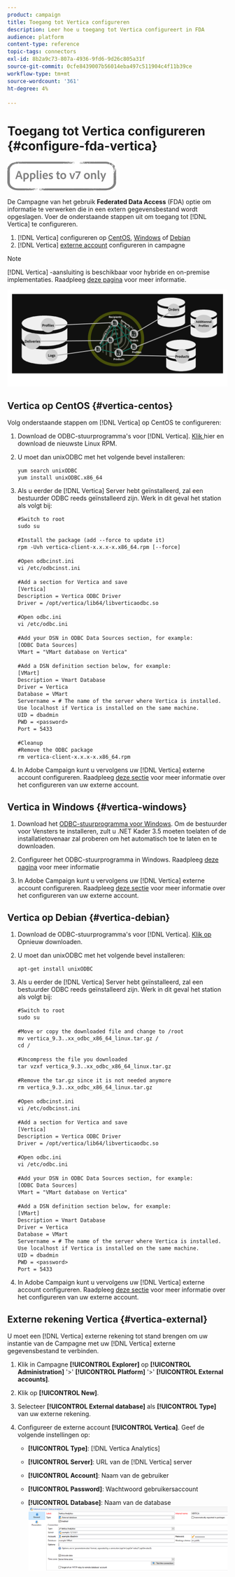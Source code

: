 ```yaml
---
product: campaign
title: Toegang tot Vertica configureren
description: Leer hoe u toegang tot Vertica configureert in FDA
audience: platform
content-type: reference
topic-tags: connectors
exl-id: 8b2a9c73-807a-4936-9fd6-9d26c805a31f
source-git-commit: 0cfe8439007b56014eba497c511904c4f11b39ce
workflow-type: tm+mt
source-wordcount: '361'
ht-degree: 4%

---
```


# Toegang tot Vertica configureren {#configure-fda-vertica}

![](../../assets/v7-only.svg)

De Campagne van het gebruik **Federated Data Access** (FDA) optie om informatie te verwerken die in een extern gegevensbestand wordt opgeslagen. Voer de onderstaande stappen uit om toegang tot [!DNL Vertica] te configureren.

1. [!DNL Vertica] configureren op [CentOS](#vertica-centos), [Windows](#vertica-windows) of [Debian](#vertica-debian)
1. [!DNL Vertica] [externe account](#vertica-external) configureren in campagne


>[!NOTE]
>
>[!DNL Vertica] -aansluiting is beschikbaar voor hybride en on-premise implementaties. Raadpleeg [deze pagina](../../installation/using/capability-matrix.md) voor meer informatie.

![](assets/snowflake_3.png)

## Vertica op CentOS {#vertica-centos}

Volg onderstaande stappen om [!DNL Vertica] op CentOS te configureren:

1. Download de ODBC-stuurprogramma&#39;s voor [!DNL Vertica]. [Klik ](https://www.vertica.com/download/vertica/client-drivers/) hier en download de nieuwste Linux RPM.

1. U moet dan unixODBC met het volgende bevel installeren:

   ```
   yum search unixODBC
   yum install unixODBC.x86_64
   ```

1. Als u eerder de [!DNL Vertica] Server hebt geïnstalleerd, zal een bestuurder ODBC reeds geïnstalleerd zijn. Werk in dit geval het station als volgt bij:

   ```
   #Switch to root
   sudo su
   
   #Install the package (add --force to update it)
   rpm -Uvh vertica-client-x.x.x-x.x86_64.rpm [--force]
   
   #Open odbcinst.ini
   vi /etc/odbcinst.ini
   
   #Add a section for Vertica and save
   [Vertica]
   Description = Vertica ODBC Driver
   Driver = /opt/vertica/lib64/libverticaodbc.so
   
   #Open odbc.ini
   vi /etc/odbc.ini
   
   #Add your DSN in ODBC Data Sources section, for example:
   [ODBC Data Sources]
   VMart = "VMart database on Vertica"
   
   #Add a DSN definition section below, for example:
   [VMart]
   Description = Vmart Database
   Driver = Vertica
   Database = VMart
   Servername = # The name of the server where Vertica is installed. Use localhost if Vertica is installed on the same machine.
   UID = dbadmin
   PWD = <password>
   Port = 5433
   
   #Cleanup
   #Remove the ODBC package
   rm vertica-client-x.x.x-x.x86_64.rpm
   ```

1. In Adobe Campaign kunt u vervolgens uw [!DNL Vertica] externe account configureren. Raadpleeg [deze sectie](#vertica-external) voor meer informatie over het configureren van uw externe account.

## Vertica in Windows {#vertica-windows}

1. Download het [ODBC-stuurprogramma voor Windows](https://www.vertica.com/download/vertica/client-drivers/). Om de bestuurder voor Vensters te installeren, zult u .NET Kader 3.5 moeten toelaten of de installatietovenaar zal proberen om het automatisch toe te laten en te downloaden.

1. Configureer het ODBC-stuurprogramma in Windows. Raadpleeg [deze pagina](https://www.vertica.com/docs/9.2.x/HTML/Content/Authoring/ConnectingToVertica/ClientODBC/SettingUpADSN.htm) voor meer informatie

1. In Adobe Campaign kunt u vervolgens uw [!DNL Vertica] externe account configureren. Raadpleeg [deze sectie](#vertical-external) voor meer informatie over het configureren van uw externe account.

## Vertica op Debian {#vertica-debian}

1. Download de ODBC-stuurprogramma&#39;s voor [!DNL Vertica]. [Klik op ](https://sfc-repo.snowflakecomputing.com/odbc/linux/latest/index.html) Opnieuw downloaden.

1. U moet dan unixODBC met het volgende bevel installeren:

   ```
   apt-get install unixODBC
   ```

1. Als u eerder de [!DNL Vertica] Server hebt geïnstalleerd, zal een bestuurder ODBC reeds geïnstalleerd zijn. Werk in dit geval het station als volgt bij:

   ```
   #Switch to root
   sudo su
   
   #Move or copy the downloaded file and change to /root
   mv vertica_9.3..xx_odbc_x86_64_linux.tar.gz /
   cd /
   
   #Uncompress the file you downloaded
   tar vzxf vertica_9.3..xx_odbc_x86_64_linux.tar.gz
   
   #Remove the tar.gz since it is not needed anymore
   rm vertica_9.3..xx_odbc_x86_64_linux.tar.gz
   
   #Open odbcinst.ini
   vi /etc/odbcinst.ini
   
   #Add a section for Vertica and save
   [Vertica]
   Description = Vertica ODBC Driver
   Driver = /opt/vertica/lib64/libverticaodbc.so
   
   #Open odbc.ini
   vi /etc/odbc.ini
   
   #Add your DSN in ODBC Data Sources section, for example:
   [ODBC Data Sources]
   VMart = "VMart database on Vertica"
   
   #Add a DSN definition section below, for example:
   [VMart]
   Description = Vmart Database
   Driver = Vertica
   Database = VMart
   Servername = # The name of the server where Vertica is installed. Use localhost if Vertica is installed on the same machine.
   UID = dbadmin
   PWD = <password>
   Port = 5433
   ```

1. In Adobe Campaign kunt u vervolgens uw [!DNL Vertica] externe account configureren. Raadpleeg [deze sectie](#vertica-external) voor meer informatie over het configureren van uw externe account.

## Externe rekening Vertica {#vertica-external}

U moet een [!DNL Vertica] externe rekening tot stand brengen om uw instantie van de Campagne met uw [!DNL Vertica] externe gegevensbestand te verbinden.

1. Klik in Campagne **[!UICONTROL Explorer]** op **[!UICONTROL Administration]** &#39;>&#39; **[!UICONTROL Platform]** &#39;>&#39; **[!UICONTROL External accounts]**.

1. Klik op **[!UICONTROL New]**.

1. Selecteer **[!UICONTROL External database]** als **[!UICONTROL Type]** van uw externe rekening.

1. Configureer de externe account **[!UICONTROL Vertica]**. Geef de volgende instellingen op:

   * **[!UICONTROL Type]**: [!DNL Vertica Analytics]

   * **[!UICONTROL Server]**: URL van de  [!DNL Vertica] server

   * **[!UICONTROL Account]**: Naam van de gebruiker

   * **[!UICONTROL Password]**: Wachtwoord gebruikersaccount

   * **[!UICONTROL Database]**: Naam van de database
   ![](assets/vertica.png)
